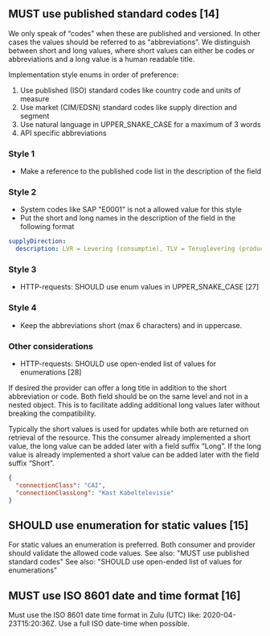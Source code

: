 ##	MUST use published standard codes [14]

We only speak of “codes” when these are published and versioned. In other cases the values should be referred to as “abbreviations”. We distinguish between short and long values, where short values can either be codes or abbreviations and a long value is a human readable title.

Implementation style enums in order of preference:

1. Use published (ISO) standard codes like country code and units of measure
2. Use market (CIM/EDSN) standard codes like supply direction and segment
3. Use natural language in UPPER_SNAKE_CASE for a maximum of 3 words
4. API specific abbreviations

### Style 1

- Make a reference to the published code list in the description of the field

### Style 2

- System codes like SAP "E0001" is not a allowed value for this style
- Put the short and long names in the description of the field in the following format

```yaml
supplyDirection:
  description: LVR = Levering (consumptie), TLV = Teruglevering (productie), CMB = Combinatie
```

### Style 3

- HTTP-requests: SHOULD use enum values in UPPER_SNAKE_CASE [27]

### Style 4

- Keep the abbreviations short (max 6 characters) and in uppercase.

### Other considerations

- HTTP-requests: SHOULD use open-ended list of values for enumerations [28]

If desired the provider can offer a long title in addition to the short abbreviation or code. Both field should be on the same level and not in a nested object. This is to facilitate adding additional long values later without breaking the compatibility.

Typically the short values is used for updates while both are returned on retrieval of the resource. This the consumer already implemented a short value, the long value can be added later with a field suffix “Long”. If the long value is already implemented a short value can be added later with the field suffix “Short”.

```json
{
  "connectionClass": "CAI",
  "connectionClassLong": "Kast Kabeltelevisie"
}
```

## SHOULD use enumeration for static values [15]

For static values an enumeration is preferred. Both consumer and provider should validate the allowed code values.
See also: "MUST use published standard codes"
See also: "SHOULD use open-ended list of values for enumerations"

## MUST use ISO 8601 date and time format [16]

Must use the ISO 8601 date time format in Zulu (UTC) like: 2020-04-23T15:20:36Z. Use a full ISO date-time when possible.
